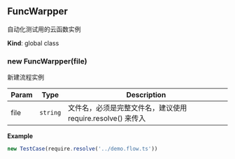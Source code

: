 <a name="FuncWarpper"></a>

## FuncWarpper
自动化测试用的云函数实例

**Kind**: global class  
<a name="new_FuncWarpper_new"></a>

### new FuncWarpper(file)
新建流程实例


| Param | Type | Description |
| --- | --- | --- |
| file | <code>string</code> | 文件名，必须是完整文件名，建议使用 require.resolve() 来传入 |

**Example**  
```js
new TestCase(require.resolve('../demo.flow.ts'))
```
